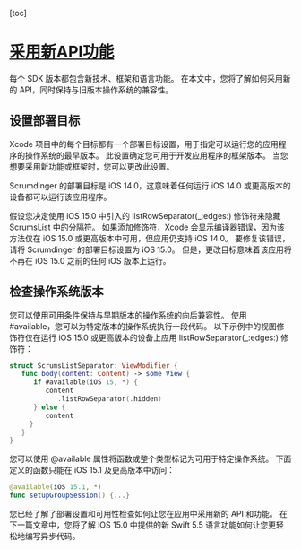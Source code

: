 [toc]

# [采用新API功能](https://developer.apple.com/tutorials/app-dev-training/adopting-new-api-features)

每个 SDK 版本都包含新技术、框架和语言功能。 在本文中，您将了解如何采用新的 API，同时保持与旧版本操作系统的兼容性。

## 设置部署目标

Xcode 项目中的每个目标都有一个部署目标设置，用于指定可以运行您的应用程序的操作系统的最早版本。 此设置确定您可用于开发应用程序的框架版本。 当您想要采用新功能或框架时，您可以更改此设置。

Scrumdinger 的部署目标是 iOS 14.0，这意味着任何运行 iOS 14.0 或更高版本的设备都可以运行该应用程序。

假设您决定使用 iOS 15.0 中引入的 listRowSeparator(_:edges:) 修饰符来隐藏 ScrumsList 中的分隔符。 如果添加修饰符，Xcode 会显示编译器错误，因为该方法仅在 iOS 15.0 或更高版本中可用，但应用仍支持 iOS 14.0。 要修复该错误，请将 Scrumdinger 的部署目标设置为 iOS 15.0。 但是，更改目标意味着该应用将不再在 iOS 15.0 之前的任何 iOS 版本上运行。

## 检查操作系统版本

您可以使用可用条件保持与早期版本的操作系统的向后兼容性。 使用#available，您可以为特定版本的操作系统执行一段代码。 以下示例中的视图修饰符仅在运行 iOS 15.0 或更高版本的设备上应用 listRowSeparator(_:edges:) 修饰符：

```swift
struct ScrumsListSeparator: ViewModifier {
   func body(content: Content) -> some View {
      if #available(iOS 15, *) {
         content
            .listRowSeparator(.hidden)
      } else {
         content
     }
   }
}
```

您可以使用 @available 属性将函数或整个类型标记为可用于特定操作系统。 下面定义的函数只能在 iOS 15.1 及更高版本中访问：

```swift
@available(iOS 15.1, *)
func setupGroupSession() {...}
```

您已经了解了部署设置和可用性检查如何让您在应用中采用新的 API 和功能。 在下一篇文章中，您将了解 iOS 15.0 中提供的新 Swift 5.5 语言功能如何让您更轻松地编写异步代码。
